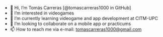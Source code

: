 - 👋 Hi, I’m Tomás Carreras [@tomascarreras1000 in GitHub]
- 👀 I’m interested in videogames
- 🌱 I’m currently learning videogame and app development at CITM-UPC
- 💞️ I’m looking to collaborate on a mobile app or practicums
- 📫 How to reach me via e-mail: tomascarreras1000@gmail.com

<!---
tomascarreras1000/tomascarreras1000 is a ✨ special ✨ repository because its `README.md` (this file) appears on your GitHub profile.
You can click the Preview link to take a look at your changes.
--->
